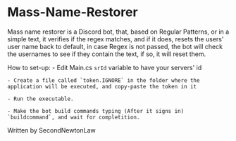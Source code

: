 # Mass-Name-Restorer

Mass name restorer is a Discord bot, that, based on Regular Patterns, or in a simple text, it verifies if the regex matches, and if it does, resets the users' user name back to default, in case Regex is not passed, the bot will check the usernames to see if they contain the text, if so, it will reset them.

How to set-up:
    - Edit Main.cs `srId` variable to have your servers' id

    - Create a file called `token.IGNORE` in the folder where the application will be executed, and copy-paste the token in it
    
    - Run the executable.
    
    - Make the bot build commands typing (After it signs in) `buildcommand`, and wait for completition.

Written by SecondNewtonLaw

